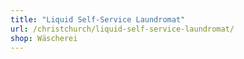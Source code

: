 ```yaml
---
title: "Liquid Self-Service Laundromat"
url: /christchurch/liquid-self-service-laundromat/
shop: Wäscherei
---
```

